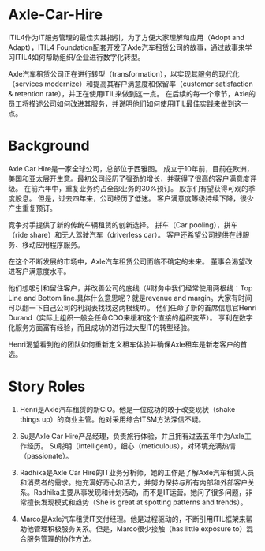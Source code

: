 # Axle-Car-Hire

ITIL4作为IT服务管理的最佳实践指引，为了方便大家理解和应用（Adopt and Adapt），ITIL4 Foundation配套开发了Axle汽车租赁公司的故事，通过故事来学习ITIL4如何帮助组织/企业进行数字化转型。

Axle汽车租赁公司正在进行转型（transformation），以实现其服务的现代化（services modernize）和提高其客户满意度和保留率（customer satisfaction & retention rate），并正在使用ITIL来做到这一点。 在后续的每一个章节，Axle的员工将描述公司如何改进其服务，并说明他们如何使用ITIL最佳实践来做到这一点。

# Background

Axle Car Hire是一家全球公司，总部位于西雅图。 成立于10年前，目前在欧洲，美国和亚太展开生意。最初公司经历了强劲的增长，并获得了很高的客户满意度评级。 在前六年中，重复业务约占全部业务的30%预订。 股东们有望获得可观的季度股息。 但是，过去四年来，公司经历了低迷。 客户满意度等级持续下降，很少产生重复预订。 

竞争对手提供了新的传统车辆租赁的创新选择。 拼车（Car pooling），拼车（ride share）和无人驾驶汽车（driverless car）。 客户还希望公司提供在线服务、移动应用程序服务。

在这个不断发展的市场中，Axle汽车租赁公司面临不确定的未来。 董事会渴望改进客户满意度水平。

他们想吸引和留住客户，并改善公司的底线（#财务中我们经常使用两根线：Top Line and Bottom line.具体什么意思呢？就是revenue and margin。大家有时间可以翻一下自己公司的利润表找找这两根线#）。 他们任命了新的首席信息官Henri Durand（实际上组织一般会任命CDO来缓和这个直接的组织变革）。 亨利在数字化服务方面富有经验，而且成功的进行过大型IT的转型经验。

Henri渴望看到他的团队如何重新定义租车体验并确保Axle租车是新老客户的首选。

# Story Roles

1. Henri是Axle汽车租赁的新CIO。他是一位成功的敢于改变现状（shake things up）的商业主管。他对采用综合ITSM方法深信不疑。

2. Su是Axle Car Hire产品经理，负责旅行体验，并且拥有过去五年中为Axle工作经历。 Su聪明（intelligent），细心（meticulous），对环境充满热情（passionate）。

3. Radhika是Axle Car Hire的IT业务分析师，她的工作是了解Axle汽车租赁人员和消费者的需求。她充满好奇心和活力，并努力保持与所有内部和外部客户关系。Radhika主要从事发现和计划活动，而不是IT运营。她问了很多问题，非常擅长发现模式和趋势（She is great at spotting patterns and trends）。

4. Marco是Axle汽车租赁IT交付经理。他是过程驱动的，不断引用ITIL框架来帮助他管理积极服务关系。但是，Marco很少接触（has little exposure to）混合服务管理的协作方法。
